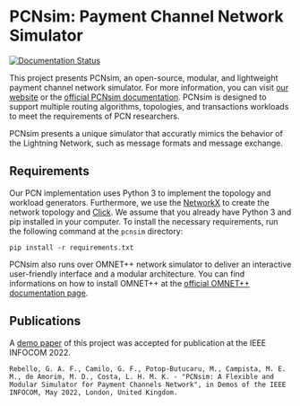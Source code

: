 # PCNsim: Payment Channel Network Simulator 
[![Documentation Status](https://readthedocs.org/projects/pcnsim/badge/?version=latest)](https://pcnsim.readthedocs.io/en/latest/?badge=latest)

This project presents PCNsim, an open-source, modular, and lightweight payment channel network simulator. For more information, you can visit [our website](https://www.gta.ufrj.br/pcnsim) or the [official PCNsim documentation](https://pcnsim.readthedocs.io). PCNsim is designed to support multiple routing algorithms, topologies, and transactions workloads to meet the requirements of PCN researchers. 

PCNsim presents a unique simulator that accuratly mimics the behavior of the Lightning Network, such as message formats and message exchange.

## Requirements

Our PCN implementation uses Python 3 to implement the topology and workload generators. Furthermore, we use the [NetworkX](https://networkx.org/) to create the network topology and [Click](https://click.palletsprojects.com/). We assume that you already have Python 3 and pip installed in your computer. To install the necessary requirements, run the following command at the `pcnsim` directory:

    pip install -r requirements.txt

PCNsim also runs over OMNET++ network simulator to deliver an interactive user-friendly interface and a modular architecture. You can find informations on how to install OMNET++ at the [official OMNET++ documentation page](https://omnetpp.org/).

## Publications

A [demo paper](http://www.gta.ufrj.br/ftp/gta/TechReports/RCP22.pdf) of this project was accepted for publication at the IEEE INFOCOM 2022.

    Rebello, G. A. F., Camilo, G. F., Potop-Butucaru, M., Campista, M. E. M., de Amorim, M. D., Costa, L. H. M. K. - "PCNsim: A Flexible and Modular Simulator for Payment Channels Network", in Demos of the IEEE INFOCOM, May 2022, London, United Kingdom.

